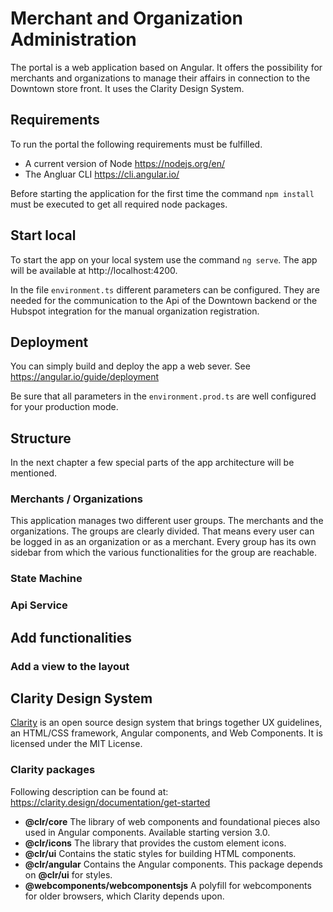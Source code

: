# Merchant and Organization Administration

The portal is a web application based on Angular. 
It offers the possibility for merchants and organizations to manage their affairs in connection to the Downtown store front.
It uses the Clarity Design System.

## Requirements

To run the portal the following requirements must be fulfilled. 
* A current version of Node https://nodejs.org/en/
* The Angluar CLI https://cli.angular.io/

Before starting the application for the first time the command `npm install` must be executed to get all required node packages.

## Start local

To start the app on your local system use the command `ng serve`. The app will be available at http://localhost:4200.

In the file `environment.ts` different parameters can be configured. 
They are needed for the communication to the Api of the Downtown backend or the Hubspot integration for the manual organization registration.

## Deployment

You can simply build and deploy the app a web sever. See https://angular.io/guide/deployment

Be sure that all parameters in the `environment.prod.ts` are well configured for your production mode.

## Structure

In the next chapter a few special parts of the app architecture will be mentioned. 

### Merchants / Organizations

This application manages two different user groups. The merchants and the organizations. The groups are clearly divided.
That means every user can be logged in as an organization or as a merchant. 
Every group has its own sidebar from which the various functionalities for the group are reachable.


### State Machine

### Api Service

## Add functionalities

### 

### Add a view to the layout


## Clarity Design System
[Clarity](https://clarity.design) is an open source design system that brings together UX guidelines, an HTML/CSS framework, Angular components, and Web Components. It is licensed under the MIT License.

### Clarity packages
Following description can be found at: https://clarity.design/documentation/get-started

* **@clr/core** The library of web components and foundational pieces also used in Angular components. Available starting version 3.0.
* **@clr/icons** The library that provides the custom element icons.
* **@clr/ui** Contains the static styles for building HTML components.
* **@clr/angular** Contains the Angular components. This package depends on **@clr/ui** for styles.
* **@webcomponents/webcomponentsjs** A polyfill for webcomponents for older browsers, which Clarity depends upon.
